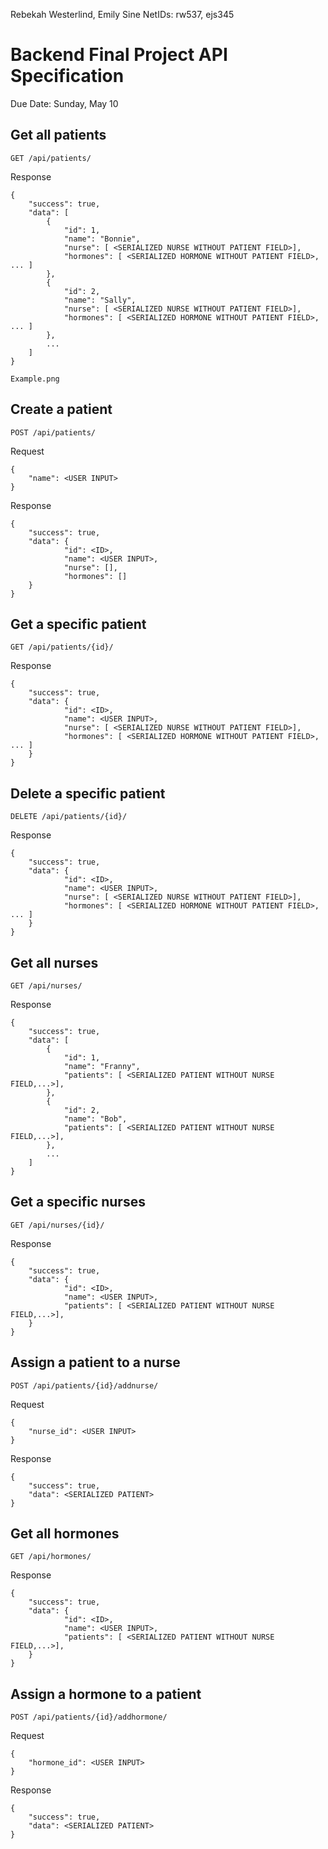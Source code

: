 Rebekah Westerlind, Emily Sine
NetIDs: rw537, ejs345

# Backend Final Project API Specification
Due Date: Sunday, May 10

## Get all patients

```
GET /api/patients/
```
Response
    
    {
        "success": true,
        "data": [
            {
                "id": 1,
                "name": "Bonnie",
                "nurse": [ <SERIALIZED NURSE WITHOUT PATIENT FIELD>],
                "hormones": [ <SERIALIZED HORMONE WITHOUT PATIENT FIELD>, ... ]
            },
            {
                "id": 2,
                "name": "Sally",
                "nurse": [ <SERIALIZED NURSE WITHOUT PATIENT FIELD>],
                "hormones": [ <SERIALIZED HORMONE WITHOUT PATIENT FIELD>, ... ]
            },
            ...
        ]
    }


```
Example.png
```
## Create a patient
```
POST /api/patients/
```
Request

    {
        "name": <USER INPUT>
    }
    
Response

    {
        "success": true,
        "data": {
                "id": <ID>,
                "name": <USER INPUT>,
                "nurse": [],
                "hormones": []
        }
    }

## Get a specific patient
```
GET /api/patients/{id}/
```
Response

    {
        "success": true,
        "data": {
                "id": <ID>,
                "name": <USER INPUT>,
                "nurse": [ <SERIALIZED NURSE WITHOUT PATIENT FIELD>],
                "hormones": [ <SERIALIZED HORMONE WITHOUT PATIENT FIELD>, ... ]
        }
    }


## Delete a specific patient
```
DELETE /api/patients/{id}/
```
Response

    {
        "success": true,
        "data": {
                "id": <ID>,
                "name": <USER INPUT>,
                "nurse": [ <SERIALIZED NURSE WITHOUT PATIENT FIELD>],
                "hormones": [ <SERIALIZED HORMONE WITHOUT PATIENT FIELD>, ... ]
        }
    }

## Get all nurses
```
GET /api/nurses/
```
Response

    {
        "success": true,
        "data": [
            {
                "id": 1,
                "name": "Franny",
                "patients": [ <SERIALIZED PATIENT WITHOUT NURSE FIELD,...>],
            },
            {
                "id": 2,
                "name": "Bob",
                "patients": [ <SERIALIZED PATIENT WITHOUT NURSE FIELD,...>],
            },
            ...
        ]
    }

## Get a specific nurses
```
GET /api/nurses/{id}/
```
Response

    {
        "success": true,
        "data": {
                "id": <ID>,
                "name": <USER INPUT>,
                "patients": [ <SERIALIZED PATIENT WITHOUT NURSE FIELD,...>],
        }
    }
## Assign a patient to a nurse
```
POST /api/patients/{id}/addnurse/
```
Request

    {
        "nurse_id": <USER INPUT>
    }

Response

    {
        "success": true,
        "data": <SERIALIZED PATIENT>
    }    

## Get all hormones
```
GET /api/hormones/
```
Response

    {
        "success": true,
        "data": {
                "id": <ID>,
                "name": <USER INPUT>,
                "patients": [ <SERIALIZED PATIENT WITHOUT NURSE FIELD,...>],
        }
    }

## Assign a hormone to a patient
```
POST /api/patients/{id}/addhormone/
```
Request

    {
        "hormone_id": <USER INPUT>
    }

Response

    {
        "success": true,
        "data": <SERIALIZED PATIENT>
    }   



